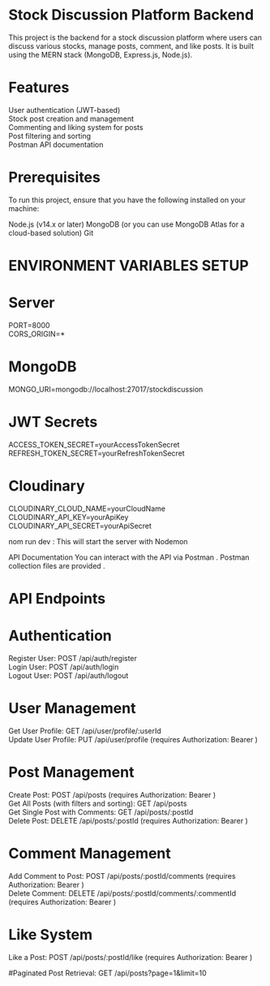 # Stock Discussion Platform Backend
This project is the backend for a stock discussion platform where users can discuss various stocks, manage posts, comment, and like posts. It is built using the MERN stack (MongoDB, Express.js, Node.js).

# Features
User authentication (JWT-based) <br/>
Stock post creation and management <br/>
Commenting and liking system for posts <br/>
Post filtering and sorting <br/>
Postman API documentation  

# Prerequisites
To run this project, ensure that you have the following installed on your machine:

Node.js (v14.x or later)
MongoDB (or you can use MongoDB Atlas for a cloud-based solution)
Git

# ENVIRONMENT VARIABLES SETUP
# Server
PORT=8000  <br/>
CORS_ORIGIN=*

# MongoDB
MONGO_URI=mongodb://localhost:27017/stockdiscussion

# JWT Secrets
ACCESS_TOKEN_SECRET=yourAccessTokenSecret <br/>
REFRESH_TOKEN_SECRET=yourRefreshTokenSecret

# Cloudinary
CLOUDINARY_CLOUD_NAME=yourCloudName <br/>
CLOUDINARY_API_KEY=yourApiKey <br/>
CLOUDINARY_API_SECRET=yourApiSecret


nom run dev : This will start the server with Nodemon

API Documentation
You can interact with the API via Postman . Postman collection files are provided .

# API Endpoints
# Authentication
Register User: POST /api/auth/register <br/>
Login User: POST /api/auth/login <br/>
Logout User: POST /api/auth/logout <br/>


# User Management 
Get User Profile: GET /api/user/profile/:userId <br/>
Update User Profile: PUT /api/user/profile (requires Authorization: Bearer <token>) <br/>

# Post Management
Create Post: POST /api/posts (requires Authorization: Bearer <token>) <br/>
Get All Posts (with filters and sorting): GET /api/posts <br/>
Get Single Post with Comments: GET /api/posts/:postId <br/>
Delete Post: DELETE /api/posts/:postId (requires Authorization: Bearer <token>)

# Comment Management
Add Comment to Post: POST /api/posts/:postId/comments (requires Authorization: Bearer <token>) <br/>
Delete Comment: DELETE /api/posts/:postId/comments/:commentId (requires Authorization: Bearer <token>)

# Like System
Like a Post: POST /api/posts/:postId/like (requires Authorization: Bearer <token>)

#Paginated Post Retrieval: GET /api/posts?page=1&limit=10



